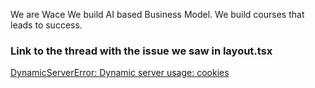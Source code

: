 We are Wace
We build AI based Business Model.
We build courses that leads to success.

### Link to the thread with the issue we saw in layout.tsx
[DynamicServerError: Dynamic server usage: cookies](https://github.com/vercel/next.js/issues/49373) 
